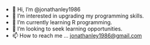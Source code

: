 - 👋 Hi, I’m @jonathanley1986
- 👀 I’m interested in upgrading my programming skills.
- 🌱 I’m currently learning R programming.
- 💞️ I’m looking to seek learning opportunities.
- 📫 How to reach me ... jonathanley1986@gmail.com

<!---
jonathanley1986/jonathanley1986 is a ✨ special ✨ repository because its `README.md` (this file) appears on your GitHub profile.
You can click the Preview link to take a look at your changes.
--->

